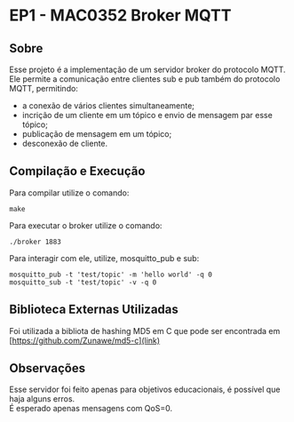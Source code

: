 # EP1 - MAC0352 Broker MQTT

## Sobre

Esse projeto é a implementação de um servidor broker do protocolo MQTT.  
Ele permite a comunicação entre clientes sub e pub também do protocolo MQTT, permitindo:

- a conexão de vários clientes simultaneamente;
- incrição de um cliente em um tópico e envio de mensagem par esse tópico;
- publicação de mensagem em um tópico;
- desconexão de cliente.

## Compilação e Execução

Para compilar utilize o comando:

```
make
```

Para executar o broker utilize o comando:

```
./broker 1883
```

Para interagir com ele, utilize, mosquitto_pub e sub:

```
mosquitto_pub -t 'test/topic' -m 'hello world' -q 0
mosquitto_sub -t 'test/topic' -v -q 0
```

## Biblioteca Externas Utilizadas

Foi utilizada a bibliota de hashing MD5 em C que pode ser encontrada em [https://github.com/Zunawe/md5-c](link)

## Observações

Esse servidor foi feito apenas para objetivos educacionais, é possível que haja alguns erros.  
É esperado apenas mensagens com QoS=0.
